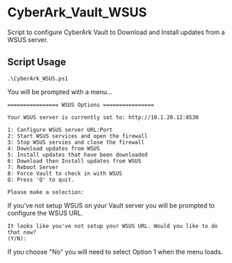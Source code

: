 # CyberArk_Vault_WSUS
Script to configure CyberArk Vault to Download and Install updates from a WSUS server.

## Script Usage
```
.\CyberArk_WSUS.ps1
```

You will be prompted with a menu...
```
================ WSUS Options ================

Your WSUS server is currently set to: http://10.1.20.12:8530

1: Configure WSUS server URL:Port
2: Start WSUS services and open the firewall
3: Stop WSUS servies and close the firewall
4: Download updates from WSUS
5: Install updates that have been downloaded
6: Download then Install updates from WSUS
7: Reboot Server
8: Force Vault to check in with WSUS
Q: Press 'Q' to quit.

Please make a selection:
```

If you've not setup WSUS on your Vault server you will be prompted to configure the WSUS URL.
```
It looks like you've not setup your WSUS URL. Would you like to do that now?
(Y/N):
```

If you choose "No" you will need to select Option 1 when the menu loads.